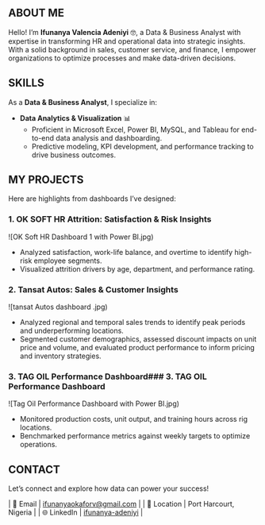 <!--Section 1: Introduce yourself-->
## ABOUT ME

Hello! I’m **Ifunanya Valencia Adeniyi** 🤓, a Data & Business Analyst with expertise in transforming HR and operational data into strategic insights. With a solid background in sales, customer service, and finance, I empower organizations to optimize processes and make data-driven decisions.

<!--Section 2: Core skills and services-->
## SKILLS

As a **Data & Business Analyst**, I specialize in:

- **Data Analytics & Visualization** 📊
  - Proficient in Microsoft Excel, Power BI, MySQL, and Tableau for end-to-end data analysis and dashboarding.
  - Predictive modeling, KPI development, and performance tracking to drive business outcomes.

<!--Section 3: Key projects-->
## MY PROJECTS

Here are highlights from dashboards I’ve designed:

### 1. OK SOFT HR Attrition: Satisfaction & Risk Insights
![OK Soft HR Dashboard 1 with Power BI.jpg)
- Analyzed satisfaction, work-life balance, and overtime to identify high-risk employee segments.  
- Visualized attrition drivers by age, department, and performance rating.

### 2. Tansat Autos: Sales & Customer Insights
![tansat Autos dashboard .jpg)
- Analyzed regional and temporal sales trends to identify peak periods and underperforming locations.
- Segmented customer demographics, assessed discount impacts on unit price and volume, and evaluated product performance to inform pricing and inventory strategies.

### 3. TAG OIL Performance Dashboard### 3. TAG OIL Performance Dashboard
![Tag Oil Performance Dashboard with Power BI.jpg)
- Monitored production costs, unit output, and training hours across rig locations.  
- Benchmarked performance metrics against weekly targets to optimize operations.

<!--Section 4: Contact information-->
## CONTACT

Let’s connect and explore how data can power your success!

| 📧 Email           | <a href="mailto:ifunanyaokaforv@gmail.com">ifunanyaokaforv@gmail.com</a> |
| 📍 Location        | Port Harcourt, Nigeria                            |
| 🌐 LinkedIn        | [ifunanya-adeniyi](https://www.linkedin.com/in/ifunanya-adeniyi) |
